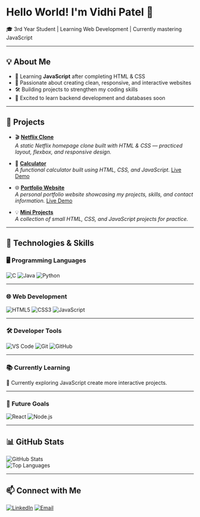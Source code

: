 # Hello World! I'm Vidhi Patel 👋

🎓 3rd Year Student | Learning Web Development | Currently mastering JavaScript  

---

## 💡 About Me
- 🌱 Learning **JavaScript** after completing HTML & CSS  
- 🎯 Passionate about creating clean, responsive, and interactive websites  
- 🛠 Building projects to strengthen my coding skills  
- 🚀 Excited to learn backend development and databases soon  

---
## 📂 Projects  

- 🎬 **[Netflix Clone](https://github.com/vidhisonani/netflix_clone)**  
  *A static Netflix homepage clone built with HTML & CSS — practiced layout, flexbox, and responsive design.*  

- 🧮 **[Calculator](https://github.com/vidhisonani/calculator)**  
  *A functional calculator built using HTML, CSS, and JavaScript.* [Live Demo](https://vidhisonani.github.io/calculator/)  

- 🌐 **[Portfolio Website](https://github.com/vidhisonani/Portfolio_VidhiPatel/)**  
  *A personal portfolio website showcasing my projects, skills, and contact information.* [Live Demo](https://vidhisonani.github.io/Portfolio_VidhiPatel/)  

 - 💡 **[Mini Projects](https://github.com/vidhisonani/web-mini-projects)**  
  *A collection of small HTML, CSS, and JavaScript projects for practice.*  


---
## 🔧 Technologies & Skills  

### 🖥 Programming Languages  
![C](https://img.shields.io/badge/C-A8B9CC?style=for-the-badge&logo=c&logoColor=white) ![Java](https://img.shields.io/badge/Java-007396?style=for-the-badge&logo=java&logoColor=white) ![Python](https://img.shields.io/badge/Python-3776AB?style=for-the-badge&logo=python&logoColor=white)

---

### 🌐 Web Development  
![HTML5](https://img.shields.io/badge/HTML5-E34F26?style=for-the-badge&logo=html5&logoColor=white) ![CSS3](https://img.shields.io/badge/CSS3-1572B6?style=for-the-badge&logo=css3&logoColor=white) ![JavaScript](https://img.shields.io/badge/JavaScript-F7DF1E?style=for-the-badge&logo=javascript&logoColor=black)  

---

### 🛠 Developer Tools  
![VS Code](https://img.shields.io/badge/VS_Code-007ACC?style=for-the-badge&logo=visualstudiocode&logoColor=white) ![Git](https://img.shields.io/badge/Git-F05032?style=for-the-badge&logo=git&logoColor=white) ![GitHub](https://img.shields.io/badge/GitHub-181717?style=for-the-badge&logo=github&logoColor=white)  

---

### 📚 Currently Learning  
🌱 Currently exploring JavaScript create more interactive projects. 

---

### 🎯 Future Goals  
![React](https://img.shields.io/badge/React-61DAFB?style=for-the-badge&logo=react&logoColor=black) ![Node.js](https://img.shields.io/badge/Node.js-339933?style=for-the-badge&logo=nodedotjs&logoColor=white)  

---
## 📊 GitHub Stats
![GitHub Stats](https://github-readme-stats.vercel.app/api?username=vidhisonani&show_icons=true&theme=radical)  
![Top Languages](https://github-readme-stats.vercel.app/api/top-langs/?username=vidhisonani&layout=compact&theme=radical)  

---

## 📫 Connect with Me
[![LinkedIn](https://img.shields.io/badge/LinkedIn-blue?style=for-the-badge&logo=linkedin)](https://www.linkedin.com/in/vidhi-patel-bb358b375/)  [![Email](https://img.shields.io/badge/Email-red?style=for-the-badge&logo=gmail&logoColor=white)](mailto:vidhilotus7@gmail.com)  


<!--
**vidhisonani/vidhisonani** is a ✨ _special_ ✨ repository because its `README.md` (this file) appears on your GitHub profile.

Here are some ideas to get you started:

- 🔭 I’m currently working on ...
- 🌱 I’m currently learning ...
- 👯 I’m looking to collaborate on ...
- 🤔 I’m looking for help with ...
- 💬 Ask me about ...
- 📫 How to reach me: ...
- 😄 Pronouns: ...
- ⚡ Fun fact: ...
-->
